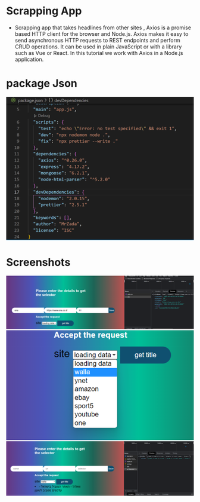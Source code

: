 # Scrapping App
- Scrapping app that takes headlines from other sites ,
Axios is a promise based HTTP client for the browser and Node.js. Axios makes it easy to send asynchronous HTTP requests to REST endpoints and perform CRUD operations. It can be used in plain JavaScript or with a library such as Vue or React.
In this tutorial we work with Axios in a Node.js application.


# package Json
 ![Alt text](./public/img/s.png "Git checkbox")


# Screenshots
![Alt text](./public/img/one.png "Git checkbox")
![Alt text](./public/img/Two.png "Git checkbox")
![Alt text](./public/img/three.png "Git checkbox")
